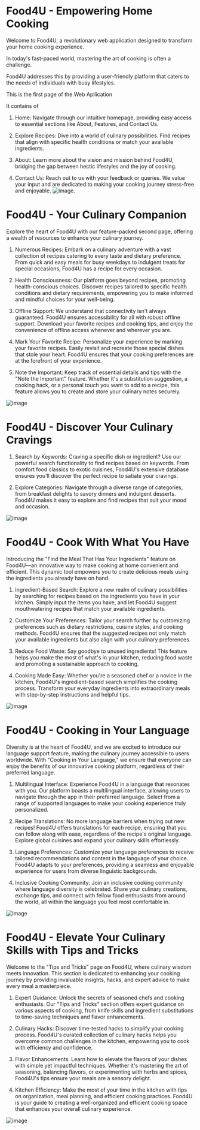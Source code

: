# Food4U - Empowering Home Cooking

Welcome to Food4U, a revolutionary web application designed to transform your home cooking experience. 

In today's fast-paced world, mastering the art of cooking is often a challenge. 

Food4U addresses this by providing a user-friendly platform that caters to the needs of individuals with busy lifestyles.

This is the first page of the Web Apllication

It contains of 

1) Home: Navigate through our intuitive homepage, providing easy access to essential sections like About, Features, and Contact Us.

2)  Explore Recipes: Dive into a world of culinary possibilities. Find recipes that align with specific health conditions or match your available ingredients.

3) About: Learn more about the vision and mission behind Food4U, bridging the gap between hectic lifestyles and the joy of cooking.

4) Contact Us: Reach out to us with your feedback or queries. We value your input and are dedicated to making your cooking journey stress-free and enjoyable.
![image](https://github.com/ShaikSameehaTabassum/Food4U/assets/83460032/42d30b53-27c8-424c-9b78-549feebcd5b8).

# Food4U - Your Culinary Companion

Explore the heart of Food4U with our feature-packed second page, offering a wealth of resources to enhance your culinary journey.

1) Numerous Recipes:
Embark on a culinary adventure with a vast collection of recipes catering to every taste and dietary preference. From quick and easy meals for busy weekdays to indulgent treats for special occasions, Food4U has a recipe for every occasion.

2) Health Consciousness:
Our platform goes beyond recipes, promoting health-conscious choices. Discover recipes tailored to specific health conditions and dietary requirements, empowering you to make informed and mindful choices for your well-being.

3) Offline Support:
We understand that connectivity isn't always guaranteed. Food4U ensures accessibility for all with robust offline support. Download your favorite recipes and cooking tips, and enjoy the convenience of offline access whenever and wherever you are.

4) Mark Your Favorite Recipe:
Personalize your experience by marking your favorite recipes. Easily revisit and recreate those special dishes that stole your heart. Food4U ensures that your cooking preferences are at the forefront of your experience.

5) Note the Important:
Keep track of essential details and tips with the "Note the Important" feature. Whether it's a substitution suggestion, a cooking hack, or a personal touch you want to add to a recipe, this feature allows you to create and store your culinary notes securely.



![image](https://github.com/ShaikSameehaTabassum/Food4U/assets/83460032/1132ffee-b0b6-4185-898d-44f8dc91fc71)

# Food4U - Discover Your Culinary Cravings

1) Search by Keywords:
Craving a specific dish or ingredient? Use our powerful search functionality to find recipes based on keywords. From comfort food classics to exotic cuisines, Food4U's extensive database ensures you'll discover the perfect recipe to satiate your cravings.

2) Explore Categories:
Navigate through a diverse range of categories, from breakfast delights to savory dinners and indulgent desserts. Food4U makes it easy to explore and find recipes that suit your mood and occasion.

![image](https://github.com/ShaikSameehaTabassum/Food4U/assets/83460032/d30fe2b6-e2b6-4d35-804a-ccb3bde985a2)

# Food4U - Cook With What You Have

Introducing the "Find the Meal That Has Your Ingredients" feature on Food4U—an innovative way to make cooking at home convenient and efficient. This dynamic tool empowers you to create delicious meals using the ingredients you already have on hand.

1. Ingredient-Based Search:
Explore a new realm of culinary possibilities by searching for recipes based on the ingredients you have in your kitchen. Simply input the items you have, and let Food4U suggest mouthwatering recipes that match your available ingredients.

2. Customize Your Preferences:
Tailor your search further by customizing preferences such as dietary restrictions, cuisine styles, and cooking methods. Food4U ensures that the suggested recipes not only match your available ingredients but also align with your culinary preferences.

3. Reduce Food Waste:
Say goodbye to unused ingredients! This feature helps you make the most of what's in your kitchen, reducing food waste and promoting a sustainable approach to cooking.

4. Cooking Made Easy:
Whether you're a seasoned chef or a novice in the kitchen, Food4U's ingredient-based search simplifies the cooking process. Transform your everyday ingredients into extraordinary meals with step-by-step instructions and helpful tips.

![image](https://github.com/ShaikSameehaTabassum/Food4U-WebApplication/assets/83460032/45ed72b2-cd88-423c-ae81-d30454aadc9d)

# Food4U - Cooking in Your Language

Diversity is at the heart of Food4U, and we are excited to introduce our language support feature, making the culinary journey accessible to users worldwide. With "Cooking in Your Language," we ensure that everyone can enjoy the benefits of our innovative cooking platform, regardless of their preferred language.

1. Multilingual Interface:
Experience Food4U in a language that resonates with you. Our platform boasts a multilingual interface, allowing users to navigate through the app in their preferred language. Select from a range of supported languages to make your cooking experience truly personalized.

2. Recipe Translations:
No more language barriers when trying out new recipes! Food4U offers translations for each recipe, ensuring that you can follow along with ease, regardless of the recipe's original language. Explore global cuisines and expand your culinary skills effortlessly.

3. Language Preferences:
Customize your language preferences to receive tailored recommendations and content in the language of your choice. Food4U adapts to your preferences, providing a seamless and enjoyable experience for users from diverse linguistic backgrounds.

4. Inclusive Cooking Community:
Join an inclusive cooking community where language diversity is celebrated. Share your culinary creations, exchange tips, and connect with fellow food enthusiasts from around the world, all within the language you feel most comfortable in.

![image](https://github.com/ShaikSameehaTabassum/Food4U-WebApplication/assets/83460032/47d9eb44-3280-4a7f-8177-53d4664e0126)

# Food4U - Elevate Your Culinary Skills with Tips and Tricks

Welcome to the "Tips and Tricks" page on Food4U, where culinary wisdom meets innovation. This section is dedicated to enhancing your cooking journey by providing invaluable insights, hacks, and expert advice to make every meal a masterpiece.

1. Expert Guidance:
Unlock the secrets of seasoned chefs and cooking enthusiasts. Our "Tips and Tricks" section offers expert guidance on various aspects of cooking, from knife skills and ingredient substitutions to time-saving techniques and flavor enhancements.

2. Culinary Hacks:
Discover time-tested hacks to simplify your cooking process. Food4U's curated collection of culinary hacks helps you overcome common challenges in the kitchen, empowering you to cook with efficiency and confidence.

3. Flavor Enhancements:
Learn how to elevate the flavors of your dishes with simple yet impactful techniques. Whether it's mastering the art of seasoning, balancing flavors, or experimenting with herbs and spices, Food4U's tips ensure your meals are a sensory delight.

4. Kitchen Efficiency:
Make the most of your time in the kitchen with tips on organization, meal planning, and efficient cooking practices. Food4U is your guide to creating a well-organized and efficient cooking space that enhances your overall culinary experience.

![image](https://github.com/ShaikSameehaTabassum/Food4U-WebApplication/assets/83460032/2258eb9a-5c6b-45a4-9fc6-fe81f56b1c93)



